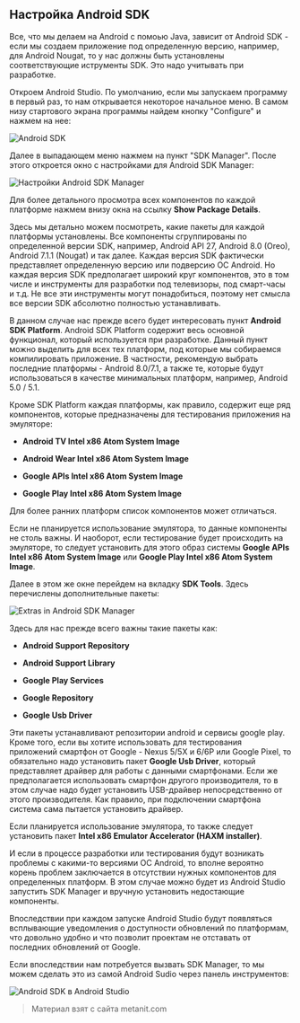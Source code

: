 ## Настройка Android SDK

Все, что мы делаем на Android с помоью Java, зависит от Android SDK - если мы создаем приложение под определенную версию, например, для Android Nougat, то у нас должны быть установлены соответствующие иструменты SDK. Это надо учитывать при разработке.

Откроем Android Studio. По умолчанию, если мы запускаем программу в первый раз, то нам открывается некоторое начальное меню. В самом низу стартового экрана программы найдем кнопку "Configure" и нажмем на нее:

![Android SDK](https://metanit.com/java/android/pics/1.1.png)

Далее в выпадающем меню нажмем на пункт "SDK Manager". После этого откроется окно с настройками для Android SDK Manager:

![Настройки Android SDK Manager](https://metanit.com/java/android/pics/1.2.png)

Для более детального просмотра всех компонентов по каждой платформе нажмем внизу окна на ссылку **Show Package Details**.

Здесь мы детально можем посмотреть, какие пакеты для каждой платформы установлены. Все компоненты сгруппированы по определенной версии SDK, например, Android API 27, Android 8.0 (Oreo), Android 7.1.1 (Nougat) и так далее. Каждая версия SDK фактически представляет определенную версию или подверсию ОС Android. Но каждая версия SDK предполагает широкий круг компонентов, это в том числе и инструменты для разработки под телевизоры, под смарт-часы и т.д. Не все эти инструменты могут понадобиться, поэтому нет смысла все версии SDK абсолютно полностью устанавливать.

В данном случае нас прежде всего будет интересовать пункт **Android SDK Platform**. Android SDK Platform содержит весь основной функционал, который используется при разработке. Данный пункт можно выделить для всех тех платформ, под которые мы собираемся компилировать приложение. В частности, рекомендую выбрать последние платформы -  Android 8.0/7.1, а также те, которые будут использоваться в качестве минимальных платформ, например, Android 5.0 / 5.1.

Кроме SDK Platform каждая платформы, как правило, содержит еще ряд компонентов, которые предназначены для тестирования приложения на эмуляторе:

- **Android TV Intel x86 Atom System Image**

- **Android Wear Intel x86 Atom System Image**

- **Google APIs Intel x86 Atom System Image**

- **Google Play Intel x86 Atom System Image**

Для более ранних платформ список компонентов может отличаться.

Если не планируется использование эмулятора, то данные компоненты не столь важны. И наоборот, если тестирование будет происходить на эмуляторе, то следует установить для этого образ системы **Google APIs Intel x86 Atom System Image** или **Google Play Intel x86 Atom System Image**.

Далее в этом же окне перейдем на вкладку **SDK Tools**. Здесь перечислены дополнительные пакеты:

![Extras in Android SDK Manager](https://metanit.com/java/android/pics/1.7.png)

Здесь для нас прежде всего важны такие пакеты как:

- **Android Support Repository**

- **Android Support Library**

- **Google Play Services**

- **Google Repository**

- **Google Usb Driver**

Эти пакеты устанавливают репозитории android и сервисы google play. Кроме того, если вы хотите использовать для тестирования приложений смартфон от Google - Nexus 5/5X и 6/6P или Google Pixel, то обязательно надо установить пакет **Google Usb Driver**, который представляет драйвер для работы с данными смартфонами. Если же предполагается использовать смартфон другого производителя, то в этом случае надо будет установить USB-драйвер непосредственно от этого производителя. Как правило, при подключении смартфона система сама пытается установить драйвер.

Если планируется использование эмулятора, то также следует установить пакет **Intel x86 Emulator Accelerator (HAXM installer)**.

И если в процессе разработки или тестирования будут возникать проблемы с какими-то версиями ОС Android, то вполне вероятно корень проблем заключается в отсутствии нужных компонентов для определенных платформ. В этом случае можно будет из Android Studio запустить SDK Manager и вручную установить недостающие компоненты.

Впоследствии при каждом запуске Android Studio будут появляться всплывающие уведомления о доступности обновлений по платформам, что довольно удобно и что позволит проектам не отставать от последних обновлений от Google.

Если впоследствии нам потребуется вызвать SDK Manager, то мы можем сделать это из самой Android Sudio через панель инструментов:

![Android SDK в Android Studio](https://metanit.com/java/android/pics/1.16.png)


> Материал взят с сайта metanit.com